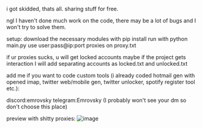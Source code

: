 i got skidded, thats all. sharing stuff for free.


ngl I haven't done much work on the code, there may be a lot of bugs and I won't try to solve them.

setup:
download the necessary modules with pip install
run with python main.py
use user:pass@ip:port proxies on proxy.txt

if ur proxies sucks, u will get locked accounts
maybe if the project gets interaction I will add separating accounts as locked.txt and unlocked.txt

add me if you want to code custom tools (i already coded hotmail gen with opened imap, twitter web/mobile gen, twitter unlocker, spotify register tool etc.):

discord:emrovsky
telegram:Emrovsky (I probably won't see your dm so don't choose this place)


preview with shitty proxies:
![image](https://github.com/emrovsky/instagram-account-gen/assets/85563550/ab95636a-19af-4252-b480-680e0202f6a1)
